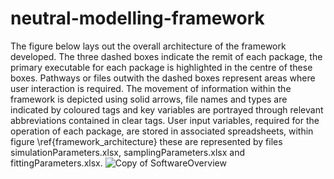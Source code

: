 # neutral-modelling-framework
The figure below lays out the overall architecture of the framework developed. The three dashed boxes indicate the remit of each package, the primary executable for each package is highlighted in the centre of these boxes. Pathways or files outwith the dashed boxes represent areas where user interaction is required. The movement of information within the framework is depicted using solid arrows, file names and types are indicated by coloured tags and key variables are portrayed through relevant abbreviations contained in clear tags. User input variables, required for the operation of each package, are stored in associated spreadsheets, within figure \ref{framework_architecture} these are represented by files simulationParameters.xlsx, samplingParameters.xlsx and fittingParameters.xlsx.
![Copy of SoftwareOverview](https://github.com/user-attachments/assets/1ea7b5a4-8b59-4419-ab89-0d0b24ec1256)
